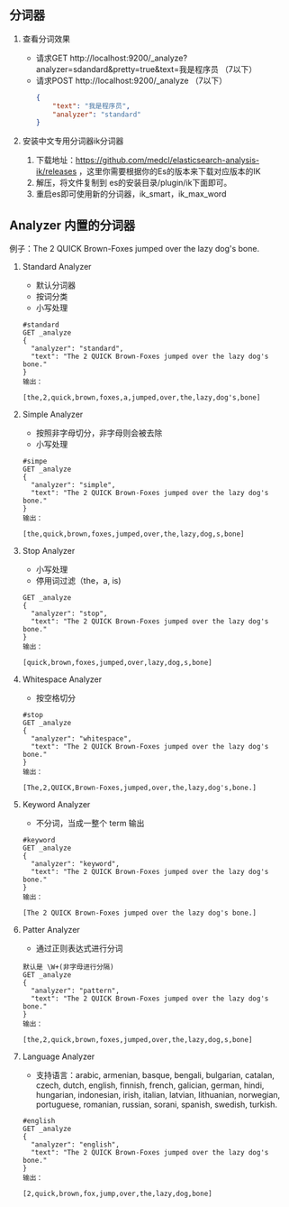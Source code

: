 ## 分词器
1. 查看分词效果
   + 请求GET http://localhost:9200/_analyze?analyzer=sdandard&pretty=true&text=我是程序员 （7以下）
   + 请求POST http://localhost:9200/_analyze （7以下）
     ```json
     {
         "text": "我是程序员",
         "analyzer": "standard"
     }
     ```
   
2. 安装中文专用分词器ik分词器
   1. 下载地址：https://github.com/medcl/elasticsearch-analysis-ik/releases ，这里你需要根据你的Es的版本来下载对应版本的IK
   2. 解压，将文件复制到 es的安装目录/plugin/ik下面即可。
   3. 重启es即可使用新的分词器，ik_smart，ik_max_word
   
   
## Analyzer 内置的分词器

例子：The 2 QUICK Brown-Foxes jumped over the lazy dog's bone.
1. Standard Analyzer
   + 默认分词器
   + 按词分类
   + 小写处理
   ```   
   #standard
   GET _analyze
   {
     "analyzer": "standard",
     "text": "The 2 QUICK Brown-Foxes jumped over the lazy dog's bone."
   }
   输出：
   
   [the,2,quick,brown,foxes,a,jumped,over,the,lazy,dog's,bone]
   ```

2. Simple Analyzer
   + 按照非字母切分，非字母则会被去除
   + 小写处理
   ``` 
   #simpe
   GET _analyze
   {
     "analyzer": "simple",
     "text": "The 2 QUICK Brown-Foxes jumped over the lazy dog's bone."
   }
   输出：
   
   [the,quick,brown,foxes,jumped,over,the,lazy,dog,s,bone]
   ```
3. Stop Analyzer
   + 小写处理
   + 停用词过滤（the，a, is)
   ```
   GET _analyze
   {
     "analyzer": "stop",
     "text": "The 2 QUICK Brown-Foxes jumped over the lazy dog's bone."
   }
   输出：
   
   [quick,brown,foxes,jumped,over,lazy,dog,s,bone]
   ```
4. Whitespace Analyzer
   + 按空格切分
   ```
   #stop
   GET _analyze
   {
     "analyzer": "whitespace",
     "text": "The 2 QUICK Brown-Foxes jumped over the lazy dog's bone."
   }
   输出：
   
   [The,2,QUICK,Brown-Foxes,jumped,over,the,lazy,dog's,bone.]
   ```
5. Keyword Analyzer
   + 不分词，当成一整个 term 输出
   ```
   #keyword
   GET _analyze
   {
     "analyzer": "keyword",
     "text": "The 2 QUICK Brown-Foxes jumped over the lazy dog's bone."
   }
   输出：
   
   [The 2 QUICK Brown-Foxes jumped over the lazy dog's bone.]
   ```
6. Patter Analyzer
   + 通过正则表达式进行分词
   ```
   默认是 \W+(非字母进行分隔)
   GET _analyze
   {
     "analyzer": "pattern",
     "text": "The 2 QUICK Brown-Foxes jumped over the lazy dog's bone."
   }
   输出：
   
   [the,2,quick,brown,foxes,jumped,over,the,lazy,dog,s,bone]
   ```
7. Language Analyzer
   + 支持语言：arabic, armenian, basque, bengali, bulgarian, catalan, czech, dutch, english, finnish, french, galician, german, hindi, hungarian, indonesian, irish, italian, latvian, lithuanian, norwegian, portuguese, romanian, russian, sorani, spanish, swedish, turkish.
   ```
   #english
   GET _analyze
   {
     "analyzer": "english",
     "text": "The 2 QUICK Brown-Foxes jumped over the lazy dog's bone."
   }
   输出：
   
   [2,quick,brown,fox,jump,over,the,lazy,dog,bone]
   ```